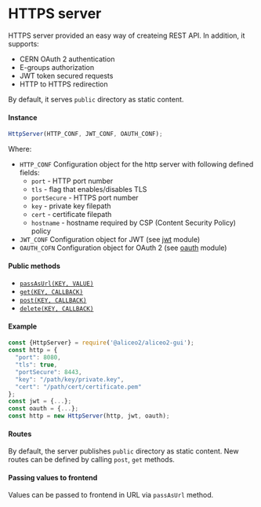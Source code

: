 # HTTPS server
HTTPS server provided an easy way of createing REST API. In addition, it supports:
 - CERN OAuth 2 authentication
 - E-groups authorization
 - JWT token secured requests
 - HTTP to HTTPS redirection

By default, it serves `public` directory as static content.


#### Instance
```js
HttpServer(HTTP_CONF, JWT_CONF, OAUTH_CONF);
```
Where:
 * `HTTP_CONF` Configuration object for the http server with following defined fields:
     * `port` - HTTP port number 
     * `tls` - flag that enables/disables TLS
     * `portSecure` - HTTPS port number
     * `key` - private key filepath
     * `cert` - certificate filepath
     * `hostname` - hostname required by CSP (Content Security Policy) policy
 * `JWT_CONF` Configuration object for JWT (see [jwt](JWT.md) module)
 * `OAUTH_COFN` Configuration object for OAuth 2 (see [oauth](OAUTH.md) module)

#### Public methods
 * [`passAsUrl(KEY, VALUE)`](API.md#httpserverpassasurlkey-value)
 * [`get(KEY, CALLBACK)`](API.md#HttpServer+get)
 * [`post(KEY, CALLBACK)`](API.md#HttpServer+post)
 * [`delete(KEY, CALLBACK)`](API.md#HttpServer+delete)

#### Example
```js
const {HttpServer} = require('@aliceo2/aliceo2-gui');
const http = {
  "port": 8080,
  "tls": true,
  "portSecure": 8443,
  "key": "/path/key/private.key",
  "cert": "/path/cert/certificate.pem"
};
const jwt = {...};
const oauth = {...};
const http = new HttpServer(http, jwt, oauth);
```

#### Routes
By default, the server publishes `public` directory as static content.
New routes can be defined by calling `post`, `get` methods.

#### Passing values to frontend
Values can be passed to frontend in URL via `passAsUrl` method.
